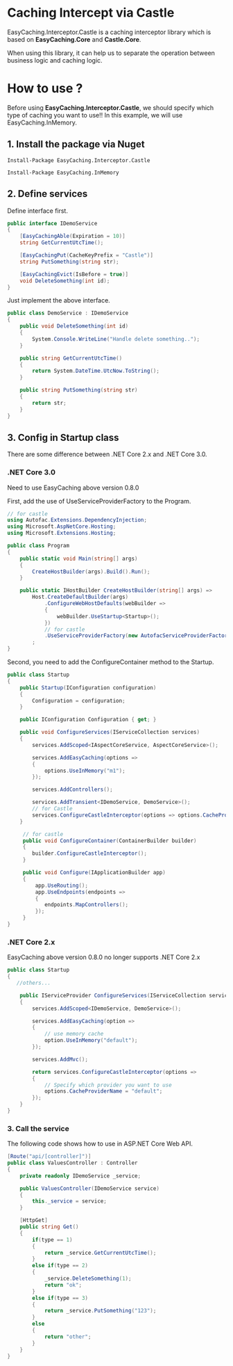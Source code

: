 # Caching Intercept via Castle

EasyCaching.Interceptor.Castle is a caching interceptor library which is based on **EasyCaching.Core** and **Castle.Core**.

When using this library, it can help us to separate the operation between business logic and caching logic.

# How to use ?

Before using **EasyCaching.Interceptor.Castle**, we should specify which type of caching you want to use!! In this example, we will use EasyCaching.InMemory.

## 1. Install the package via Nuget

```
Install-Package EasyCaching.Interceptor.Castle 

Install-Package EasyCaching.InMemory
```

## 2. Define services

Define interface first.

```csharp
public interface IDemoService 
{
    [EasyCachingAble(Expiration = 10)]
    string GetCurrentUtcTime();

    [EasyCachingPut(CacheKeyPrefix = "Castle")]
    string PutSomething(string str);

    [EasyCachingEvict(IsBefore = true)]
    void DeleteSomething(int id);
}
```

Just implement the above interface.

```csharp
public class DemoService : IDemoService
{
    public void DeleteSomething(int id)
    {
        System.Console.WriteLine("Handle delete something..");
    }

    public string GetCurrentUtcTime()
    {
        return System.DateTime.UtcNow.ToString();
    }

    public string PutSomething(string str)
    {
        return str;
    }
}
```

## 3. Config in Startup class

There are some difference between .NET Core 2.x and .NET Core 3.0.

### .NET Core 3.0

Need to use EasyCaching above version 0.8.0

First, add the use of UseServiceProviderFactory to the Program.

```cs
// for castle
using Autofac.Extensions.DependencyInjection;
using Microsoft.AspNetCore.Hosting;
using Microsoft.Extensions.Hosting;

public class Program
{
    public static void Main(string[] args)
    {
        CreateHostBuilder(args).Build().Run();
    }

    public static IHostBuilder CreateHostBuilder(string[] args) =>
        Host.CreateDefaultBuilder(args)
            .ConfigureWebHostDefaults(webBuilder =>
            {
                webBuilder.UseStartup<Startup>();
            })
            // for castle
            .UseServiceProviderFactory(new AutofacServiceProviderFactory())
        ;
}
```

Second, you need to add the ConfigureContainer method to the Startup.

```cs
public class Startup
{
    public Startup(IConfiguration configuration)
    {
        Configuration = configuration;
    }

    public IConfiguration Configuration { get; }

    public void ConfigureServices(IServiceCollection services)
    {
        services.AddScoped<IAspectCoreService, AspectCoreService>();

        services.AddEasyCaching(options =>
        {
            options.UseInMemory("m1");
        });

        services.AddControllers();

        services.AddTransient<IDemoService, DemoService>();
        // for Castle  
        services.ConfigureCastleInterceptor(options => options.CacheProviderName = "m1");
    }

     // for castle
     public void ConfigureContainer(ContainerBuilder builder)
     {
        builder.ConfigureCastleInterceptor();
     } 

     public void Configure(IApplicationBuilder app)
     {           
         app.UseRouting();
         app.UseEndpoints(endpoints =>
         {
            endpoints.MapControllers();
         });
     }
}
```

### .NET Core 2.x

EasyCaching above version 0.8.0 no longer supports .NET Core 2.x


```cs
public class Startup
{
   //others...

    public IServiceProvider ConfigureServices(IServiceCollection services)
    {
        services.AddScoped<IDemoService, DemoService>();

        services.AddEasyCaching(option =>
        {
            // use memory cache
            option.UseInMemory("default");
        });

        services.AddMvc();

        return services.ConfigureCastleInterceptor(options =>
        {
            // Specify which provider you want to use
            options.CacheProviderName = "default";
        });
    } 
}
```

### 3. Call the service

The following code shows how to use in ASP.NET Core Web API.

```csharp
[Route("api/[controller]")]
public class ValuesController : Controller
{
    private readonly IDemoService _service;

    public ValuesController(IDemoService service)
    {
        this._service = service;
    }

    [HttpGet]
    public string Get()
    {
        if(type == 1)
        {
            return _service.GetCurrentUtcTime();
        }
        else if(type == 2)
        {
            _service.DeleteSomething(1);
            return "ok";
        }
        else if(type == 3)
        {
            return _service.PutSomething("123");
        }
        else
        {
            return "other";
        }
    }
}
```
